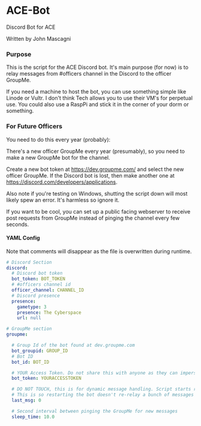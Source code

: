 # ACE-Bot #

Discord Bot for ACE

Written by John Mascagni

### Purpose ###

This is the script for the ACE Discord bot. It's main purpose (for now) is to relay messages from #officers channel in the Discord to the officer GroupMe.

If you need a machine to host the bot, you can use something simple like Linode or Vultr. I don't think Tech allows you to use their VM's for perpetual use. You could also use a RaspPi and stick it in the corner of your dorm or something.

### For Future Officers ###

You need to do this every year (probably):

There's a new officer GroupMe every year (presumably), so you need to make a new GroupMe bot for the channel.

Create a new bot token at https://dev.groupme.com/ and select the new officer GroupMe. If the Discord bot is lost, then make another one at https://discord.com/developers/applications.

Also note if you're testing on Windows, shutting the script down will most likely spew an error. It's harmless so ignore it.

If you want to be cool, you can set up a public facing webserver to receive post requests from GroupMe instead of pinging the channel every few seconds.


#### YAML Config ####

Note that comments will disappear as the file is overwritten during runtime.

```yaml
# Discord Section
discord:
  # Discord bot token
  bot_token: BOT_TOKEN
  # #officers channel id
  officer_channel: CHANNEL_ID
  # Discord presence
  presence:
    gametype: 3
    presence: The Cyberspace
    url: null

# GroupMe section
groupme:

  # Group Id of the bot found at dev.groupme.com
  bot_groupid: GROUP_ID
  # Bot ID
  bot_id: BOT_ID

  # YOUR Access Token. Do not share this with anyone as they can impersonate you on GroupMe!
  bot_token: YOURACCESSTOKEN

  # DO NOT TOUCH, this is for dynamic message handling. Script starts reading new messages from last_msg.
  # This is so restarting the bot doesn't re-relay a bunch of messages back into the Discord
  last_msg: 0

  # Second interval between pinging the GroupMe for new messages
  sleep_time: 10.0
```
